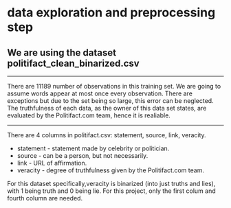#  data exploration and preprocessing step

## We are using the dataset politifact_clean_binarized.csv

---

There are 11189 number of observations in this training set. We are going to assume words appear at most once every observation. There are exceptions but due to the set being so large, this error can be neglected.
The truthfulness of each data, as the owner of this data set states, are evaluated by the Politifact.com team, hence it is realiable.

---

There are 4 columns in politifact.csv: statement, source, link, veracity.

* statement - statement made by celebrity or politician.
* source - can be a person, but not necessarily.
* link - URL of affirmation.
* veracity - degree of truthfulness given by the Politifact.com team.

For this dataset specifically,veracity is binarized (into just truths and lies), with 1 being truth and 0 being lie.
For this project, only the first colum and fourth column are needed.
